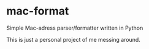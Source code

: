 # mac-format
Simple Mac-adress parser/formatter written in Python

This is just a personal project of me messing around.
